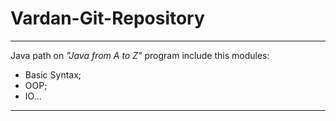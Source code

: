 # Vardan-Git-Repository
---

Java path on *"Java from A to Z"* program include this modules:
* Basic Syntax;
* OOP;
* IO...

---